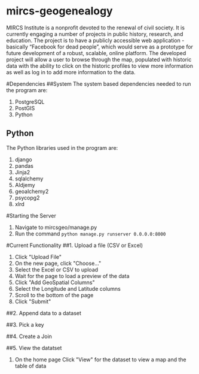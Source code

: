 # mircs-geogenealogy

MIRCS Institute is a nonprofit devoted to the renewal of civil society. It is currently engaging a number of projects in public history, research, and education. The project is to have a publicly accessible web application - basically “Facebook for dead people”, which would serve as a prototype for future development of a robust, scalable, online platform. The developed project will allow a user to browse through the map, populated with historic data with the ability to click on the historic profiles to view more information as well as log in to add more information to the data.

#Dependencies
##System
The system based dependencies needed to run the program are:

1. PostgreSQL
2. PostGIS
3. Python

## Python
The Python libraries used in the program  are:

1. django 
2. pandas 
3. Jinja2 
4. sqlalchemy 
5. Aldjemy
6. geoalchemy2
7. psycopg2 
8. xlrd

#Starting the Server
1. Navigate to mircsgeo/manage.py
2. Run the command `python manage.py runserver 0.0.0.0:8000`

#Current Functionality
##1. Upload a file (CSV or Excel)
1. Click "Upload File"
2. On the new page, click "Choose..."
3. Select the Excel or CSV to upload
4. Wait for the page to load a preview of the data
5. Click "Add GeoSpatial Columns"
6. Select the Longitude and Latitude columns
7. Scroll to the bottom of the page
8. Click "Submit"

##2. Append data to a dataset


##3. Pick a key


##4. Create a Join


##5. View the datatset
1. On the home page Click "View" for the dataset to view a map and the table of data
